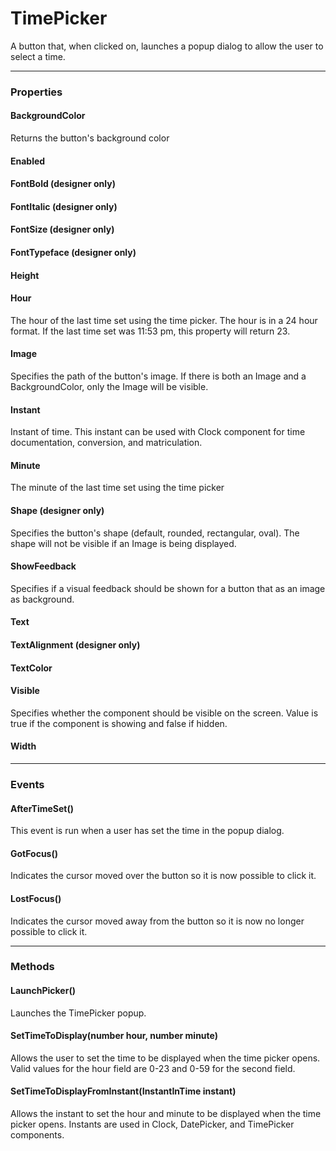 # TimePicker

A button that, when clicked on, launches a popup dialog to allow the user to select a time.

---

### Properties

#### BackgroundColor

Returns the button's background color

#### Enabled

#### FontBold (designer only)

#### FontItalic (designer only)

#### FontSize (designer only)

#### FontTypeface (designer only)

#### Height

#### Hour

The hour of the last time set using the time picker. The hour is in a 24 hour format. If the last time set was 11:53 pm, this property will return 23.

#### Image

Specifies the path of the button's image. If there is both an Image and a BackgroundColor, only the Image will be visible.

#### Instant

Instant of time. This instant can be used with Clock component for time documentation, conversion, and matriculation.

#### Minute

The minute of the last time set using the time picker

#### Shape (designer only)

Specifies the button's shape (default, rounded, rectangular, oval). The shape will not be visible if an Image is being displayed.

#### ShowFeedback

Specifies if a visual feedback should be shown for a button that as an image as background.

#### Text

#### TextAlignment (designer only)

#### TextColor

#### Visible

Specifies whether the component should be visible on the screen. Value is true if the component is showing and false if hidden.

#### Width

---

### Events

#### AfterTimeSet()

This event is run when a user has set the time in the popup dialog.

#### GotFocus()

Indicates the cursor moved over the button so it is now possible to click it.

#### LostFocus()

Indicates the cursor moved away from the button so it is now no longer possible to click it.

---

### Methods

#### LaunchPicker()

Launches the TimePicker popup.

#### SetTimeToDisplay(number hour, number minute)

Allows the user to set the time to be displayed when the time picker opens. Valid values for the hour field are 0-23 and 0-59 for the second field.

#### SetTimeToDisplayFromInstant(InstantInTime instant)

Allows the instant to set the hour and minute to be displayed when the time picker opens. Instants are used in Clock, DatePicker, and TimePicker components.
